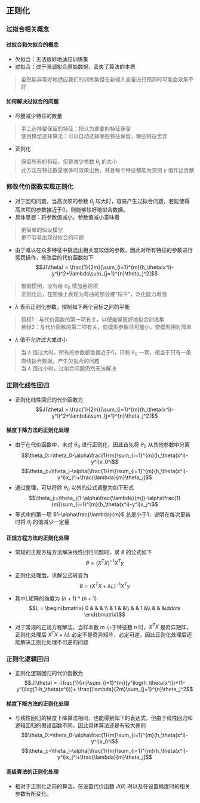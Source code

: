 ## 正则化
### 过拟合相关概念
#### 过拟合和欠拟合的概念
* 欠拟合：无法很好地适应训练集
* 过拟合：过于强调拟合原始数据，丢失了算法的本质
> 虽然能非常好地适应我们的训练集但在新输入变量进行预测时可能会效果不好

#### 如何解决过拟合的问题
* 尽量减少特征的数量
> 手工选择要保留的特征：把认为重要的特征保留\
> 使用模型选择算法：可以自动选择哪些特征保留，哪些特征舍弃

* 正则化
> 保留所有的特征，但是减少参数 $\theta_j$ 的大小\
> 此方法在特征数量很多时效果出色，并且每个特征都能为预测 $y$ 值作出贡献

### 修改代价函数实现正则化
* 对于回归问题，当高次项的参数 $\theta_j$ 较大时，容易产生过拟合问题，若能使得高次项的参数接近于0，则能够较好地拟合数据。
* 具体思想：将参数值减小，参数值减小意味着
> 更简单的假设模型\
> 更不容易出现过拟合的问题

* 由于难以在众多特征中挑选出相关度较低的参数，因此对所有特征的参数进行惩罚操作，修改后的代价函数如下
 $$J(\theta) = \frac{1}{2m}[\sum_{i=1}^{m}(h_\theta(x^i)-y^i)^2+\lambda\sum_{j=1}^{n}\theta_j^2]$$
> 根据惯例，没有给 $\theta_0$ 增加惩罚项\
> 正则化后，在图像上表现为弯曲的部分被“捋平”，泛化能力增强

* $\lambda$ 表示正则化参数，控制如下两个目标之间的平衡
> 目标1：与代价函数的第一项有关，以便能够更好地拟合训练集\
> 目标2：与代价函数的第二项有关，使模型参数尽可能小，使模型相对简单

* $\lambda$ 值不允许过大或过小
> 当 $\lambda$ 值过大时，所有的参数都会接近于0，只剩 $\theta_0$ 一项，相当于只有一条直线拟合数据，产生欠拟合的问题\
> 当 $\lambda$ 值过小时，过拟合问题仍然无法解决

### 正则化线性回归
* 正则化线性回归的代价函数为
$$J(\theta) = \frac{1}{2m}[\sum_{i=1}^{m}(h_\theta(x^i)-y^i)^2+\lambda\sum_{j=1}^{n}\theta_j^2]$$
#### 梯度下降方法的正则化处理
* 由于在代价函数中，未对 $\theta_0$ 进行正则化，因此首先将 $\theta_0$ 从其他参数中分离
$$\theta_0:=\theta_0-\alpha\frac{1}{m}\sum_{i=1}^{m}(h_\theta(x^i)-y^i)x_0^i$$
$$\theta_j:=\theta_j-\alpha[\frac{1}{m}\sum_{i=1}^{m}(h_\theta(x^i)-y^i)x_j^i+\frac{\lambda}{m}\theta_j]$$
* 通过整理，可以将除 $\theta_0$ 以外的公式调整为如下形式
$$\theta_j:=\theta_j(1-\alpha\frac{\lambda}{m})-\alpha\frac{1}{m}\sum_{i=1}^{m}(h_\theta(x^i)-y^i)x_j^i$$
* 等式中的第一项 $1-\alpha\frac{\lambda}{m}$ 总是小于1，说明在每次更新时将 $\theta_j$ 的值减少一定量
#### 正规方程方法的正则化处理
* 常规的正规方程方法解决线性回归问题时，求 $\theta$ 的公式如下
$$\theta = (X^TX)^{-1}X^Ty$$
* 正则化处理后，求解公式转变为
$$\theta = (X^TX+\lambda L)^{-1}X^Ty$$
* 其中L矩阵的维度为 $(n+1) * (n+1)$
$$L = \begin{bmatrix}
0 & & & \\
& 1 & &\\
& & 1 &\\
& & &\ddots
\end{bmatrix}$$

* 对于常规的正规方程解法，当样本数 $m$ 小于特征数 $n$ 时，$X^T
X$ 是奇异矩阵，正则化处理后 $X^TX+\lambda L$ 必定不是奇异矩阵，必定可逆，因此正则化处理后还能解决正则化处理不可逆的问题

### 正则化逻辑回归
* 正则化逻辑回归的代价函数为
$$J(\theta) = -\frac{1}{m}\sum_{i=1}^{m}[y^ilog(h_\theta(x^i))+(1-y^i)log(1-h_\theta(x^i))]+ \frac{\lambda}{2m}\sum_{j=1}^{n}\theta_j^2$$

#### 梯度下降方法的正则化处理
* 与线性回归的梯度下降算法相同，也能得到如下的表达式，但由于线性回归和逻辑回归的假设函数不同，因此具体算法还是有较大差别
$$\theta_0:=\theta_0-\alpha\frac{1}{m}\sum_{i=1}^{m}(h_\theta(x^i)-y^i)x_0^i$$
$$\theta_j:=\theta_j-\alpha[\frac{1}{m}\sum_{i=1}^{m}(h_\theta(x^i)-y^i)x_j^i+\frac{\lambda}{m}\theta_j]$$

#### 高级算法的正则化处理
* 相对于正则化之前的算法，在设置代价函数 $J(\theta)$ 时以及在设置梯度时的相关参数有所变化。
